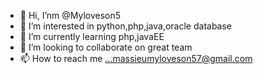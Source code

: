 - 👋 Hi, I’nm @Myloveson5
- 👀 I’m interested in python,php,java,oracle database
- 🌱 I’m currently learning php,javaEE
- 💞️ I’m looking to collaborate on great team
- 📫 How to reach me ...massieumyloveson57@gmail.com

<!---
Myloveson5/Myloveson5 is a ✨ special ✨ repository because its `README.md` (this file) appears on your GitHub profile.
You can click the Preview link to take a look at your changes.
--->
